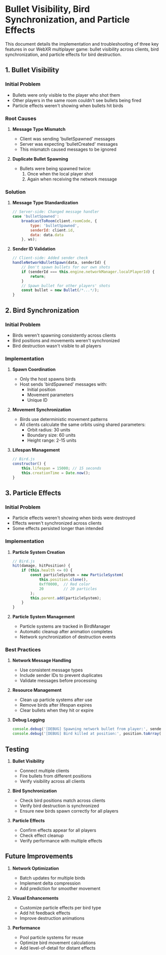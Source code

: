 # Bullet Visibility, Bird Synchronization, and Particle Effects

This document details the implementation and troubleshooting of three key features in our WebXR multiplayer game: bullet visibility across clients, bird synchronization, and particle effects for bird destruction.

## 1. Bullet Visibility

### Initial Problem
- Bullets were only visible to the player who shot them
- Other players in the same room couldn't see bullets being fired
- Particle effects weren't showing when bullets hit birds

### Root Causes
1. **Message Type Mismatch**
   - Client was sending 'bulletSpawned' messages
   - Server was expecting 'bulletCreated' messages
   - This mismatch caused messages to be ignored

2. **Duplicate Bullet Spawning**
   - Bullets were being spawned twice:
     1. Once when the local player shot
     2. Again when receiving the network message

### Solution
1. **Message Type Standardization**
   ```javascript
   // Server-side: Changed message handler
   case 'bulletSpawned':
       broadcastToRoom(client.roomCode, {
           type: 'bulletSpawned',
           senderId: client.id,
           data: data.data
       }, ws);
   ```

2. **Sender ID Validation**
   ```javascript
   // Client-side: Added sender check
   handleNetworkBulletSpawn(data, senderId) {
       // Don't spawn bullets for our own shots
       if (senderId === this.engine.networkManager.localPlayerId) {
           return;
       }
       // Spawn bullet for other players' shots
       const bullet = new Bullet(/*...*/);
   }
   ```

## 2. Bird Synchronization

### Initial Problem
- Birds weren't spawning consistently across clients
- Bird positions and movements weren't synchronized
- Bird destruction wasn't visible to all players

### Implementation
1. **Spawn Coordination**
   - Only the host spawns birds
   - Host sends 'birdSpawned' messages with:
     - Initial position
     - Movement parameters
     - Unique ID

2. **Movement Synchronization**
   - Birds use deterministic movement patterns
   - All clients calculate the same orbits using shared parameters:
     - Orbit radius: 30 units
     - Boundary size: 60 units
     - Height range: 2-15 units

3. **Lifespan Management**
   ```javascript
   // Bird.js
   constructor() {
       this.lifespan = 15000; // 15 seconds
       this.creationTime = Date.now();
   }
   ```

## 3. Particle Effects

### Initial Problem
- Particle effects weren't showing when birds were destroyed
- Effects weren't synchronized across clients
- Some effects persisted longer than intended

### Implementation
1. **Particle System Creation**
   ```javascript
   // Bird.js
   hit(damage, hitPosition) {
       if (this.health <= 0) {
           const particleSystem = new ParticleSystem(
               this.position.clone(),
               0xff0000,  // Red color
               20         // 20 particles
           );
           this.parent.add(particleSystem);
       }
   }
   ```

2. **Particle System Management**
   - Particle systems are tracked in BirdManager
   - Automatic cleanup after animation completes
   - Network synchronization of destruction events

### Best Practices
1. **Network Message Handling**
   - Use consistent message types
   - Include sender IDs to prevent duplicates
   - Validate messages before processing

2. **Resource Management**
   - Clean up particle systems after use
   - Remove birds after lifespan expires
   - Clear bullets when they hit or expire

3. **Debug Logging**
   ```javascript
   console.debug('[DEBUG] Spawning network bullet from player:', senderId, data);
   console.debug('[DEBUG] Bird killed at position:', position.toArray());
   ```

## Testing
1. **Bullet Visibility**
   - Connect multiple clients
   - Fire bullets from different positions
   - Verify visibility across all clients

2. **Bird Synchronization**
   - Check bird positions match across clients
   - Verify bird destruction is synchronized
   - Ensure new birds spawn correctly for all players

3. **Particle Effects**
   - Confirm effects appear for all players
   - Check effect cleanup
   - Verify performance with multiple effects

## Future Improvements
1. **Network Optimization**
   - Batch updates for multiple birds
   - Implement delta compression
   - Add prediction for smoother movement

2. **Visual Enhancements**
   - Customize particle effects per bird type
   - Add hit feedback effects
   - Improve destruction animations

3. **Performance**
   - Pool particle systems for reuse
   - Optimize bird movement calculations
   - Add level-of-detail for distant effects
